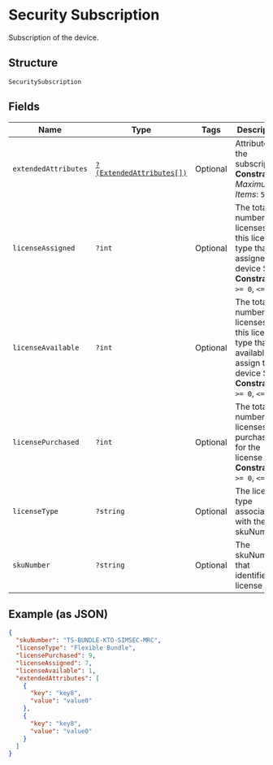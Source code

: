 
# Security Subscription

Subscription of the device.

## Structure

`SecuritySubscription`

## Fields

| Name | Type | Tags | Description | Getter | Setter |
|  --- | --- | --- | --- | --- | --- |
| `extendedAttributes` | [`?(ExtendedAttributes[])`](../../doc/models/extended-attributes.md) | Optional | Attributes of the subscription.<br>**Constraints**: *Maximum Items*: `5` | getExtendedAttributes(): ?array | setExtendedAttributes(?array extendedAttributes): void |
| `licenseAssigned` | `?int` | Optional | The total number of licenses for this license type that are assigned to device SIMs.<br>**Constraints**: `>= 0`, `<= 10` | getLicenseAssigned(): ?int | setLicenseAssigned(?int licenseAssigned): void |
| `licenseAvailable` | `?int` | Optional | The total number of licenses for this license type that are available to assign to device SIMs.<br>**Constraints**: `>= 0`, `<= 10` | getLicenseAvailable(): ?int | setLicenseAvailable(?int licenseAvailable): void |
| `licensePurchased` | `?int` | Optional | The total number of licenses purchased for the license type.<br>**Constraints**: `>= 0`, `<= 10` | getLicensePurchased(): ?int | setLicensePurchased(?int licensePurchased): void |
| `licenseType` | `?string` | Optional | The license type associated with the skuNumber. | getLicenseType(): ?string | setLicenseType(?string licenseType): void |
| `skuNumber` | `?string` | Optional | The skuNumber that identifies the license type. | getSkuNumber(): ?string | setSkuNumber(?string skuNumber): void |

## Example (as JSON)

```json
{
  "skuNumber": "TS-BUNDLE-KTO-SIMSEC-MRC",
  "licenseType": "Flexible Bundle",
  "licensePurchased": 9,
  "licenseAssigned": 7,
  "licenseAvailable": 1,
  "extendedAttributes": [
    {
      "key": "key8",
      "value": "value0"
    },
    {
      "key": "key8",
      "value": "value0"
    }
  ]
}
```

